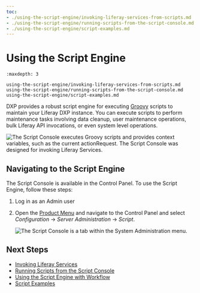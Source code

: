```yaml
---
toc:
- ./using-the-script-engine/invoking-liferay-services-from-scripts.md
- ./using-the-script-engine/running-scripts-from-the-script-console.md
- ./using-the-script-engine/script-examples.md
---
```

# Using the Script Engine

```{toctree}
:maxdepth: 3

using-the-script-engine/invoking-liferay-services-from-scripts.md
using-the-script-engine/running-scripts-from-the-script-console.md
using-the-script-engine/script-examples.md
```

DXP provides a robust script engine for executing [Groovy](http://groovy-lang.org/) scripts to maintain your Liferay DXP instance. You can execute scripts to perform maintenance tasks involving data cleanup, user maintenance operations, bulk Liferay API invocations, or even system level operations.

![The Script Console executes Groovy scripts and provides context variables, such as the current actionRequest. The Script Console was designed for invoking Liferay Services.](./using-the-script-engine/images/01.png)

## Navigating to the Script Engine

The Script Console is available in the Control Panel. To use the Script Engine, follow these steps:

1. Log in as an Admin user
1. Open the [Product Menu](../../getting-started/navigating-dxp.md) and navigate to the Control Panel and select *Configuration* &rarr; *Server Administration* &rarr; *Script*.

    ![The Script Console is a tab within the System Administration menu.](./using-the-script-engine/images/02.png)

## Next Steps

* [Invoking Liferay Services](./using-the-script-engine/invoking-liferay-services-from-scripts.md)
* [Running Scripts from the Script Console](./using-the-script-engine/running-scripts-from-the-script-console.md)
* [Using the Script Engine with Workflow](../process-automation/workflow/developer-guide/using-the-script-engine-in-workflow.md)
* [Script Examples](./using-the-script-engine/script-examples.md)